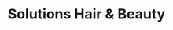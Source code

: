 ---
title: "Solutions Hair & Beauty"
url: /clacton-on-sea/solutions-hair-und-beauty/
shop: Kosmetik
---